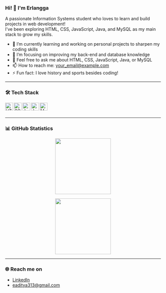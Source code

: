 ### Hi! 👋 I'm Erlangga

A passionate Information Systems student who loves to learn and build projects in web development!  
I've been exploring HTML, CSS, JavaScript, Java, and MySQL as my main stack to grow my skills.  

- 🔭 I’m currently learning and working on personal projects to sharpen my coding skills  
- 🌱 I’m focusing on improving my back-end and database knowledge  
- 💬 Feel free to ask me about HTML, CSS, JavaScript, Java, or MySQL  
- 📫 How to reach me: your_email@example.com  
- ⚡ Fun fact: I love history and sports besides coding!  

---

### 🛠 Tech Stack  
<a href="#"><img align="left" alt="HTML5" title="HTML5" width="25px" src="https://cdn-icons-png.flaticon.com/512/732/732212.png" /></a>
<a href="#"><img align="left" alt="CSS3" title="CSS3" width="25px" src="https://cdn-icons-png.flaticon.com/512/732/732190.png" /></a>
<a href="#"><img align="left" alt="JavaScript" title="JavaScript" width="25px" src="https://upload.wikimedia.org/wikipedia/commons/9/99/Unofficial_JavaScript_logo_2.svg" /></a>
<a href="#"><img align="left" alt="Java" title="Java" width="25px" src="https://cdn-icons-png.flaticon.com/512/5968/5968282.png" /></a>
<a href="#"><img align="left" alt="MySQL" title="MySQL" width="25px" src="https://cdn-icons-png.flaticon.com/512/5968/5968313.png" /></a>
<br><br>

---

### 📊 GitHub Statistics  

<p align="center">
  <img height="180em" src="https://github-readme-stats.vercel.app/api?username=erlangga&show_icons=true&theme=algolia&include_all_commits=true&count_private=true"/>
</p>

<p align="center">
  <img height="180em" src="https://github-readme-stats.vercel.app/api/top-langs/?username=erlangga&layout=compact&langs_count=8&theme=algolia"/>
</p>


---

### 🌐 Reach me on  
- [LinkedIn](www.linkedin.com/in/erlangga-aditya-124b27263)  
- eaditya313@gmail.com
 
